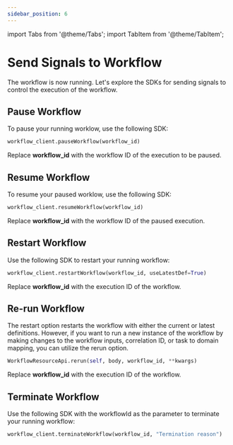 ```yaml
---
sidebar_position: 6
---
```

import Tabs from '@theme/Tabs';
import TabItem from '@theme/TabItem';

# Send Signals to Workflow

The workflow is now running. Let's explore the SDKs for sending signals to control the execution of the workflow.

## Pause Workflow

To pause your running worklow, use the following SDK:

```python
workflow_client.pauseWorkflow(workflow_id)
```

Replace **workflow_id** with the workflow ID of the execution to be paused.

## Resume Workflow

To resume your paused worklow, use the following SDK:

```python
workflow_client.resumeWorkflow(workflow_id)
```

Replace **workflow_id** with the workflow ID of the paused execution.

## Restart Workflow

Use the following SDK to restart your running workflow:

```python
workflow_client.restartWorkflow(workflow_id, useLatestDef=True)
```
Replace **workflow_id** with the execution ID of the workflow.

## Re-run Workflow

The restart option restarts the workflow with either the current or latest definitions. However, if you want to run a new instance of the workflow by making changes to the workflow inputs, correlation ID, or task to domain mapping, you can utilize the rerun option.

```python
WorkflowResourceApi.rerun(self, body, workflow_id, **kwargs)
```

Replace **workflow_id** with the execution ID of the workflow.

## Terminate Workflow

Use the following SDK with the workflowId as the parameter to terminate your running workflow:

```python
workflow_client.terminateWorkflow(workflow_id, "Termination reason")
```